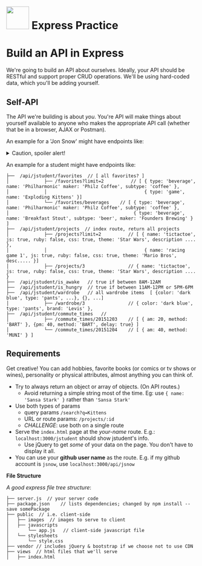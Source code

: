 # <img src="https://cloud.githubusercontent.com/assets/7833470/10423298/ea833a68-7079-11e5-84f8-0a925ab96893.png" width="60"> Express Practice

# Build an API in Express

We're going to build an API about ourselves.  Ideally, your API should be RESTful and support proper CRUD operations.
We'll be using hard-coded data, which you'll be adding yourself.  


## Self-API

The API we're building is about _you_.  You're API will make things about yourself available to anyone who makes the appropriate API call (whether that be in a browser, AJAX or Postman).

An example for a 'Jon Snow' might have endpoints like:

<details><summary>Caution, spoiler alert!</summary>
```
├──  /api/jsnow/family     // [ { name: 'Arya Stark', relationship: 'sister' }, { name: 'Bran Stark', relationship: 'brother' }]
│                └── /1    // {name: 'Arya Stark', relationship: 'sister' }
├──  /api/jsnow/hobbies    // [ { name: 'fighting', tools: ['sword', 'bow'] }, { name: 'riding', tools: ['horse'] } ]
│                └── /1    // riding
├──  /api/jsnow/projects   // [ { name: 'defeating the wildlings', opponents: ['all the wildlings', 'Mance Rayder', 'Lord of Bones'] }, { name: 'saving the wildlings', opponents: ['the Night Watch', 'the Others'] } ]
```
</details>

An example for a student might have endpoints like:
```
├──  /api/jstudent/favorites  // [ all favorites? ]
│             ├── /favorites?limit=2          // [ { type: 'beverage', name: 'Philharmonic' maker: 'Philz Coffee', subtype: 'coffee' },
│             │                                    { type: 'game', name: 'Exploding Kittens' }]
│             └── /favorites/beverages    // [ { type: 'beverage', name: 'Philharmonic' maker: 'Philz Coffee', subtype: 'coffee' },
│                                              { type: 'beverage', name: 'Breakfast Stout', subtype: 'beer', maker: 'Founders Brewing' } ]
├──  /api/jstudent/projects  // index route, return all projects
│             ├── /projects?limit=2          // [ { name: 'tictactoe', js: true, ruby: false, css: true, theme: 'Star Wars', description .... },
│             │                                    { name: 'racing game 1', js: true, ruby: false, css: true, theme: 'Mario Bros', desc..... }]
│             ├── /projects/3                // { name: 'tictactoe', js: true, ruby: false, css: true, theme: 'Star Wars', description .... }
├──  /api/jstudent/is_awake   // true if between 8AM-12AM
├──  /api/jstudent/is_hungry  // true if between 11AM-12PM or 5PM-6PM
├──  /api/jstudent/wardrobe   // all wardrobe items  [ {color: 'dark blue', type: 'pants', ...}, {}, ...]
│             ├── /wardrobe/3                // { color: 'dark blue', type: 'pants', brand: 'Levis' },
├──  /api/jstudent/commute_times   //
│             ├── /commute_times/20151203    // [ { am: 20, method: 'BART' }, {pm: 40, method: 'BART', delay: true} ]
│             └── /commute_times/20151204    // [ { am: 40, method: 'MUNI' } ]
```

## Requirements

Get creative!  You can add hobbies, favorite books (or comics or tv shows or wines), personality or physical attributes, almost anything you can think of.

* Try to always return an object or array of objects.  (On API routes.)
  * Avoid returning a simple string most of the time.  Eg: use `{ name: 'Sansa Stark' }` rather than `'Sansa Stark'`
* Use both types of params
  * query params   `/search?q=Kittens`
  * URL or route params: `/projects/:id`  
  * _CHALLENGE_: use both on a single route
* Serve the `index.html` page at the _your-name_ route.  E.g.: `localhost:3000/jstudent` should show jstudent's info.
  * Use jQuery to get *some* of your data on the page.  You don't have to display it all.
* You can use your **github user name** as the route.  E.g. if my github account is `jsnow`, use `localhost:3000/api/jsnow`



**File Structure**

_A good express file tree structure_:

```
├── server.js  // your server code
├── package.json    // lists dependencies; changed by npm install --save somePackage
├── public  // i.e. client-side
│   ├── images  // images to serve to client
│   ├── javascripts
│       └── app.js   // client-side javascript file
│   └── stylesheets
│       └── style.css
├── vendor // includes jQuery & bootstrap if we choose not to use CDN
├── views  // html files that we'll serve
│   ├── index.html
```
